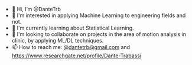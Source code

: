 - 👋 Hi, I’m @DanteTrb
- 👀 I'm interested in applying Machine Learning to engineering fields and not.
- 🌱 I'm currently learning about Statistical Learning.
- 💞️ I'm looking to collaborate on projects in the area of motion analysis in clinic, by applying ML/DL techniques.
- 📫 How to reach me: @dantetrb@gmail.com and https://www.researchgate.net/profile/Dante-Trabassi

<!---
DanteTrb/DanteTrb is a ✨ special ✨ repository because its `README.md` (this file) appears on your GitHub profile.
You can click the Preview link to take a look at your changes.
--->
